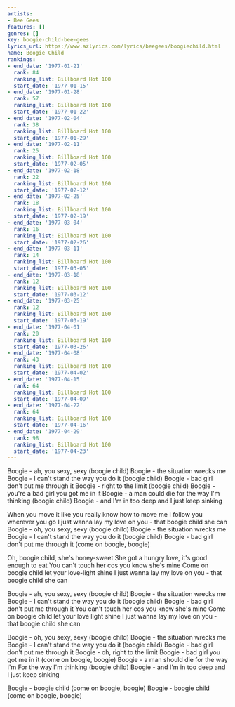 ```yaml
---
artists:
- Bee Gees
features: []
genres: []
key: boogie-child-bee-gees
lyrics_url: https://www.azlyrics.com/lyrics/beegees/boogiechild.html
name: Boogie Child
rankings:
- end_date: '1977-01-21'
  rank: 84
  ranking_list: Billboard Hot 100
  start_date: '1977-01-15'
- end_date: '1977-01-28'
  rank: 57
  ranking_list: Billboard Hot 100
  start_date: '1977-01-22'
- end_date: '1977-02-04'
  rank: 38
  ranking_list: Billboard Hot 100
  start_date: '1977-01-29'
- end_date: '1977-02-11'
  rank: 25
  ranking_list: Billboard Hot 100
  start_date: '1977-02-05'
- end_date: '1977-02-18'
  rank: 22
  ranking_list: Billboard Hot 100
  start_date: '1977-02-12'
- end_date: '1977-02-25'
  rank: 18
  ranking_list: Billboard Hot 100
  start_date: '1977-02-19'
- end_date: '1977-03-04'
  rank: 16
  ranking_list: Billboard Hot 100
  start_date: '1977-02-26'
- end_date: '1977-03-11'
  rank: 14
  ranking_list: Billboard Hot 100
  start_date: '1977-03-05'
- end_date: '1977-03-18'
  rank: 12
  ranking_list: Billboard Hot 100
  start_date: '1977-03-12'
- end_date: '1977-03-25'
  rank: 12
  ranking_list: Billboard Hot 100
  start_date: '1977-03-19'
- end_date: '1977-04-01'
  rank: 20
  ranking_list: Billboard Hot 100
  start_date: '1977-03-26'
- end_date: '1977-04-08'
  rank: 43
  ranking_list: Billboard Hot 100
  start_date: '1977-04-02'
- end_date: '1977-04-15'
  rank: 64
  ranking_list: Billboard Hot 100
  start_date: '1977-04-09'
- end_date: '1977-04-22'
  rank: 64
  ranking_list: Billboard Hot 100
  start_date: '1977-04-16'
- end_date: '1977-04-29'
  rank: 98
  ranking_list: Billboard Hot 100
  start_date: '1977-04-23'
---
```


Boogie - ah, you sexy, sexy (boogie child)
Boogie - the situation wrecks me
Boogie - I can't stand the way you do it (boogie child)
Boogie - bad girl don't put me through it
Boogie - right to the limit (boogie child)
Boogie - you're a bad girl you got me in it
Boogie - a man could die for the way I'm thinking (boogie child)
Boogie - and I'm in too deep and I just keep sinking

When you move it like you really know how to move me
I follow you wherever you go
I just wanna lay my love on you - that boogie child she can
Boogie - oh, you sexy, sexy (boogie child)
Boogie - the situation wrecks me
Boogie - I can't stand the way you do it (boogie child)
Boogie - bad girl don't put me through it (come on boogie, boogie)

Oh, boogie child, she's honey-sweet
She got a hungry love, it's good enough to eat
You can't touch her cos you know she's mine
Come on boogie child let your love-light shine
I just wanna lay my love on you - that boogie child she can

Boogie - ah, you sexy, sexy (boogie child)
Boogie - the situation wrecks me
Boogie - I can't stand the way you do it (boogie child)
Boogie - bad girl don't put me through it
You can't touch her cos you know she's mine
Come on boogie child let your love light shine
I just wanna lay my love on you - that boogie child she can

Boogie - oh, you sexy, sexy (boogie child)
Boogie - the situation wrecks me
Boogie - I can't stand the way you do it (boogie child)
Boogie - bad girl don't put me through it
Boogie - oh, right to the limit
Boogie - bad girl you got me in it (come on boogie, boogie)
Boogie - a man should die for the way I'm
For the way I'm thinking (boogie child)
Boogie - and I'm in too deep and I just keep sinking

Boogie - boogie child (come on boogie, boogie)
Boogie - boogie child (come on boogie, boogie)






